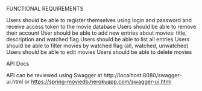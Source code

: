 


FUNCTIONAL REQUIREMENTS

Users should be able to register themselves using login and password and receive access token to the movie database
Users should be able to remove their account
User should be able to add new entries about movies: title, description and watched flag
Users should be able to list all entries
Users should be able to filter movies by watched flag (all, watched, unwatched)
Users should be able to edit movies
Users should be able to delete movies




API Docs


API can be reviewed using Swagger at http://localhost:8080/swagger-ui.html or https://spring-moviedb.herokuapp.com/swagger-ui.html

